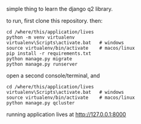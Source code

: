 simple thing to learn the django q2 library.

to run, first clone this repository. then:

```console
cd /where/this/application/lives
python -m venv virtualenv
virtualenv\Scripts\activate.bat   # windows
source virtualenv/bin/activate    # macos/linux
pip install -r requirements.txt
python manage.py migrate
python manage.py runserver
```

open a second console/terminal, and
```console
cd /where/this/application/lives
virtualenv\Scripts\activate.bat   # windows
source virtualenv/bin/activate    # macos/linux
python manage.py qcluster
```

running application lives at http://127.0.0.1:8000


